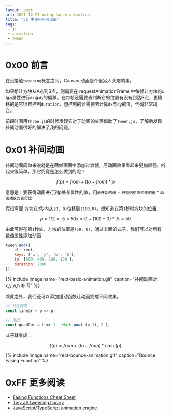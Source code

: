 ```yaml
---
layout: post
uri: 2021-12-27-using-tween-animation
title: "JS 中使用补间动画"
tags:
 - js
 - animation
 - tween
---
```


# 0x00 前言
在没接触`tweening`概念之间，Canvas 动画是个很另人头疼的事。

如果想让方块从A点到B点，则需要在 requestAnimationFrame 中每帧让方块的`x`与`y`属性进行`dx`与`dy`的偏移。在每帧还需要去判断它的位置有没有到达B点，更糟糕的是它很难控制`duration`，想控制的话需要去计算`dx`与`dy`的值，代码非常耦合。

前段时间用`Three.js`的时候发现它对于动画的处理借助了`Tween.js`，了解后发现补间动画很好的解决了我的问题。

# 0x01 补间动画
补间动画简单来说就是在两帧画面中添加过渡帧，另动画效果看起来更加顺畅。听起来很简单，那它究竟是怎么做到的呢？

```math
f(p) = from + (to - from) * p
```

意思是：要获得动画进行到p处某属性的值，用`最开始的值` + `开始到结束相差的值` * `动画播放的百分比`

假设需要 方块在`2`秒内从`(0, 0)`位移到`(100,0)`，想知道在第`1`秒时方块的位置：

```math
p = 1 / 2 = .5 = 50%;
x = 0 + (100 - 0) * .5 = 50
```

由此可得在第`1`秒处，方块的位置是`(50, 0)`，通过上面的式子，我们可以对所有数值属性添加动画

```js
tween.add({
    el: rect,
    keys: ['x', 'y', 'w', 'h'],
    to: [600, 400, 100, 100 ],
    duration: 2000
});
```
{% include image name="rect-basic-animation.gif" caption="补间动画对 x,y,w,h 补间" %}

除此之外，我们还可以添加缓动函数让动画完成不同效果。
```js
// 线性函数
const linear = p => p;

// 渐出
const quadOut = t => 1 - Math.pow( (p-1), 2 );
```

式子就变成：

```math
f(p) = from + (to - from) * ease(p)
```

{% include image name="rect-bounce-animation.gif" caption="Bounce Easing Function" %}

# 0xFF 更多阅读
+ [Easing Functions Cheat Sheet](https://easings.net/#)
+ [Tiny JS tweening library](https://github.com/LiikeJS/Liike)
+ [JavaScript/TypeScript animation engine](https://github.com/tweenjs/tween.js/)